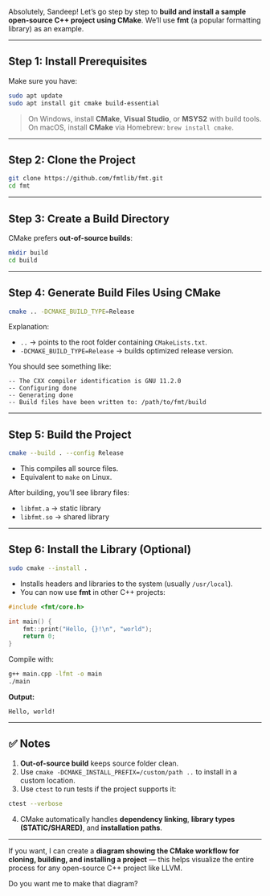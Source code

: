 Absolutely, Sandeep! Let’s go step by step to **build and install a sample open-source C++ project using CMake**. We’ll use **fmt** (a popular formatting library) as an example.

---

## Step 1: Install Prerequisites

Make sure you have:

```bash
sudo apt update
sudo apt install git cmake build-essential
```

> On Windows, install **CMake**, **Visual Studio**, or **MSYS2** with build tools.
> On macOS, install **CMake** via Homebrew: `brew install cmake`.

---

## Step 2: Clone the Project

```bash
git clone https://github.com/fmtlib/fmt.git
cd fmt
```

---

## Step 3: Create a Build Directory

CMake prefers **out-of-source builds**:

```bash
mkdir build
cd build
```

---

## Step 4: Generate Build Files Using CMake

```bash
cmake .. -DCMAKE_BUILD_TYPE=Release
```

Explanation:

* `..` → points to the root folder containing `CMakeLists.txt`.
* `-DCMAKE_BUILD_TYPE=Release` → builds optimized release version.

You should see something like:

```
-- The CXX compiler identification is GNU 11.2.0
-- Configuring done
-- Generating done
-- Build files have been written to: /path/to/fmt/build
```

---

## Step 5: Build the Project

```bash
cmake --build . --config Release
```

* This compiles all source files.
* Equivalent to `make` on Linux.

After building, you’ll see library files:

* `libfmt.a` → static library
* `libfmt.so` → shared library

---

## Step 6: Install the Library (Optional)

```bash
sudo cmake --install .
```

* Installs headers and libraries to the system (usually `/usr/local`).
* You can now use **fmt** in other C++ projects:

```cpp
#include <fmt/core.h>

int main() {
    fmt::print("Hello, {}!\n", "world");
    return 0;
}
```

Compile with:

```bash
g++ main.cpp -lfmt -o main
./main
```

**Output:**

```
Hello, world!
```

---

## ✅ Notes

1. **Out-of-source build** keeps source folder clean.
2. Use `cmake -DCMAKE_INSTALL_PREFIX=/custom/path ..` to install in a custom location.
3. Use `ctest` to run tests if the project supports it:

```bash
ctest --verbose
```

4. CMake automatically handles **dependency linking**, **library types (STATIC/SHARED)**, and **installation paths**.

---

If you want, I can create a **diagram showing the CMake workflow for cloning, building, and installing a project** — this helps visualize the entire process for any open-source C++ project like LLVM.

Do you want me to make that diagram?

